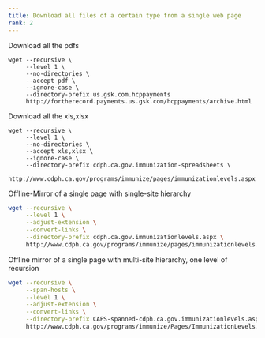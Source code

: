 ```yaml
---
title: Download all files of a certain type from a single web page
rank: 2
---
```




Download all the pdfs

~~~
wget --recursive \
     --level 1 \
     --no-directories \
     --accept pdf \
     --ignore-case \
     --directory-prefix us.gsk.com.hcppayments
     http://fortherecord.payments.us.gsk.com/hcppayments/archive.html
~~~


Download all the xls,xlsx

~~~
wget --recursive \
     --level 1 \
     --no-directories \
     --accept xls,xlsx \
     --ignore-case \
     --directory-prefix cdph.ca.gov.immunization-spreadsheets \
     http://www.cdph.ca.gov/programs/immunize/pages/immunizationlevels.aspx
~~~

Offline-Mirror of a single page with single-site hierarchy

~~~sh
wget --recursive \
     --level 1 \
     --adjust-extension \
     --convert-links \
     --directory-prefix cdph.ca.gov.immunizationlevels.aspx \
     http://www.cdph.ca.gov/programs/immunize/pages/immunizationlevels.aspx
~~~


Offline mirror of a single page with multi-site hierarchy, one level of recursion

~~~sh
wget --recursive \
     --span-hosts \
     --level 1 \
     --adjust-extension \
     --convert-links \
     --directory-prefix CAPS-spanned-cdph.ca.gov.immunizationlevels.aspx \
     http://www.cdph.ca.gov/programs/immunize/Pages/ImmunizationLevels.aspx
~~~




